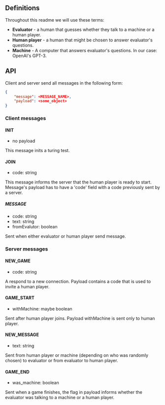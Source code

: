 
## Definitions

Throughout this readme we will use these terms:

- **Evaluator** - a human that guesses whether they talk to a machine or a human player.
- **Human player** - a human that might be chosen to answer evaluator's questions.
- **Machine** - A computer that answers evaluator's questions. In our case: OpenAI's GPT-3.


## API 

Client and server send all messages in the following form:
```json
{
    "message": <MESSAGE_NAME>,
    "payload": <some_object>
}

```

### Client messages

#### INIT
- no payload

This message inits a turing test. 

#### JOIN
- code: string

This message informs the server that the human player is ready to start.
Message's payload has to have a 'code' field with a code previously sent by a server.

##### MESSAGE
- code: string
- text: string
- fromEvalutor: boolean

Sent when either evaluator or human player send message.

### Server messages

#### NEW_GAME

- code: string

A respond to a new connection. Payload contains a code that is used to invite a human player.

#### GAME_START
- withMachine: maybe boolean

Sent after human player joins. Payload withMachine is sent only to human player.

#### NEW_MESSAGE
- text: string

Sent from human player or machine (depending on who was randomly chosen) to evaluator
or from evaluator to human player.

#### GAME_END
- was_machine: boolean

Sent when a game finishes, the flag in payload informs whether the evaluator was talking to a machine or a human player.